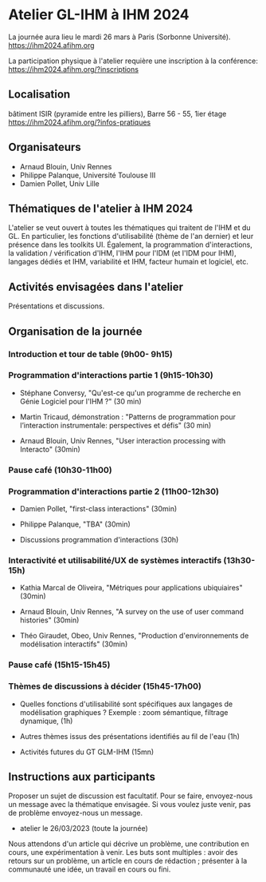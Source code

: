 

# Atelier GL-IHM à IHM 2024

La journée aura lieu le mardi 26 mars à Paris (Sorbonne Université).
https://ihm2024.afihm.org

La participation physique à l'atelier requière une inscription à la conférence:
https://ihm2024.afihm.org/?inscriptions

## Localisation

bâtiment ISIR (pyramide entre les pilliers), Barre 56 - 55, 1ier étage 
https://ihm2024.afihm.org/?infos-pratiques

## Organisateurs

- Arnaud Blouin, Univ Rennes
- Philippe Palanque, Université Toulouse III
- Damien Pollet, Univ Lille

## Thématiques de l'atelier à IHM 2024

L'atelier se veut ouvert à toutes les thématiques qui traitent de l'IHM et du GL.
En particulier, les fonctions d'utilisabilité (thème de l'an dernier) et leur présence dans les toolkits UI.
Également, la programmation d'interactions, la validation / vérification d'IHM, l'IHM pour l'IDM (et l'IDM pour IHM), langages dédiés et IHM, variabilité et IHM, facteur humain et logiciel, etc.



## Activités envisagées dans l'atelier

Présentations et discussions.



## Organisation de la journée

### Introduction et tour de table (9h00- 9h15)

### Programmation d'interactions partie 1 (9h15-10h30)

- Stéphane Conversy, "Qu'est-ce qu'un programme de recherche en Génie Logiciel pour l'IHM ?" (30 min)

- Martin Tricaud, démonstration : "Patterns de programmation pour l’interaction instrumentale: perspectives et défis" (30 min)

- Arnaud Blouin, Univ Rennes, "User interaction processing with Interacto" (30min)
  

### Pause café (10h30-11h00)

### Programmation d'interactions partie 2 (11h00-12h30)

- Damien Pollet, "first-class interactions" (30min)

- Philippe Palanque, "TBA" (30min)  


- Discussions programmation d'interactions (30h) 



### Interactivité et utilisabilité/UX de systèmes interactifs (13h30-15h)


- Kathia Marcal de Oliveira, "Métriques pour applications ubiquiaires" (30min)


- Arnaud Blouin, Univ Rennes, "A survey on the use of user command histories" (30min)


- Théo Giraudet, Obeo, Univ Rennes, "Production d'environnements de modélisation interactifs" (30min)


### Pause café (15h15-15h45)

### Thèmes de discussions à décider (15h45-17h00)

- Quelles fonctions d'utilisabilité sont spécifiques aux langages de modélisation graphiques ? Exemple : zoom sémantique, filtrage dynamique, 
(1h)

- Autres thèmes issus des présentations identifiés au fil de l'eau (1h) 

- Activités futures du GT GLM-IHM (15mn)



## Instructions aux participants

Proposer un sujet de discussion est facultatif. Pour se faire, envoyez-nous un message avec la thématique envisagée. Si vous voulez juste venir, pas de problème envoyez-nous un message.


- atelier le 26/03/2023 (toute la journée)

Nous attendons d'un article qui décrive un problème, une contribution en cours, une expérimentation à venir. Les buts sont multiples :
avoir des retours sur un problème, un article en cours de rédaction ; présenter à la communauté une idée, un travail en cours ou fini.
